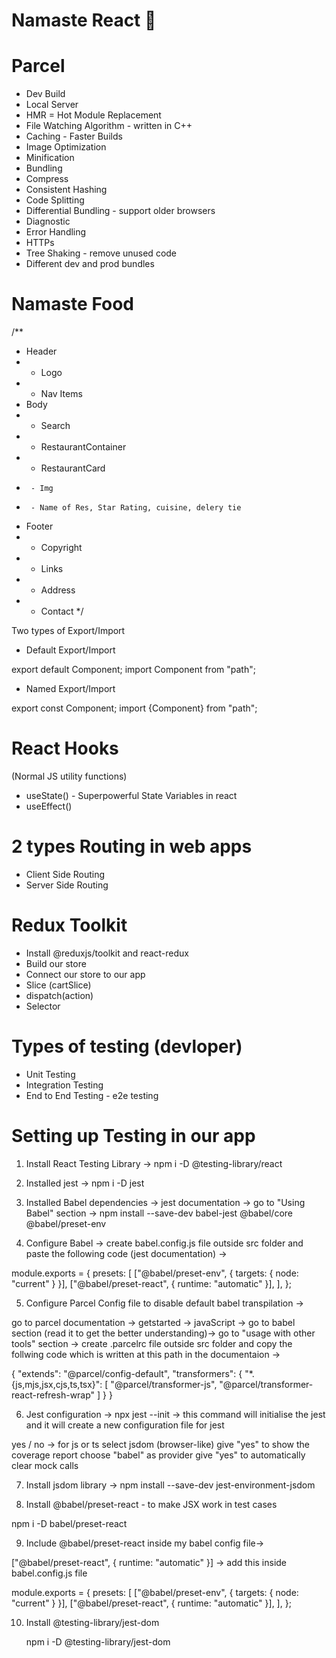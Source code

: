 # Namaste React 🚀

# Parcel

- Dev Build
- Local Server
- HMR = Hot Module Replacement
- File Watching Algorithm - written in C++
- Caching - Faster Builds
- Image Optimization
- Minification
- Bundling
- Compress
- Consistent Hashing
- Code Splitting
- Differential Bundling - support older browsers
- Diagnostic
- Error Handling
- HTTPs
- Tree Shaking - remove unused code
- Different dev and prod bundles

# Namaste Food

/\*\*

- Header
- - Logo
- - Nav Items
- Body
- - Search
- - RestaurantContainer
- - RestaurantCard
-      - Img
-      - Name of Res, Star Rating, cuisine, delery tie
- Footer
- - Copyright
- - Links
- - Address
- - Contact
    \*/

Two types of Export/Import

- Default Export/Import

export default Component;
import Component from "path";

- Named Export/Import

export const Component;
import {Component} from "path";

# React Hooks

(Normal JS utility functions)

- useState() - Superpowerful State Variables in react
- useEffect()

# 2 types Routing in web apps

- Client Side Routing
- Server Side Routing

# Redux Toolkit

- Install @reduxjs/toolkit and react-redux
- Build our store
- Connect our store to our app
- Slice (cartSlice)
- dispatch(action)
- Selector

# Types of testing (devloper)

- Unit Testing
- Integration Testing
- End to End Testing - e2e testing

# Setting up Testing in our app

1. Install React Testing Library -> npm i -D @testing-library/react

<!-- ------ ------------->

2. Installed jest -> npm i -D jest
<!-- --------------- -->

3. Installed Babel dependencies -> jest documentation -> go to "Using Babel" section -> npm install --save-dev babel-jest @babel/core @babel/preset-env

<!-- ------------------ -->

4. Configure Babel -> create babel.config.js file outside src folder and paste the following code (jest documentation) ->

module.exports = {
presets: [
["@babel/preset-env", { targets: { node: "current" } }],
["@babel/preset-react", { runtime: "automatic" }],
],
};

<!-- ---------------------------- -->

5. Configure Parcel Config file to disable default babel transpilation ->

go to parcel documentation -> getstarted -> javaScript -> go to babel section (read it to get the better understanding)-> go to "usage with other tools" section -> create .parcelrc file outside src folder and copy the follwing code which is written at this path in the documentaion ->

{
"extends": "@parcel/config-default",
"transformers": {
"\*.{js,mjs,jsx,cjs,ts,tsx}": [
"@parcel/transformer-js",
"@parcel/transformer-react-refresh-wrap"
]
}
}

 <!-- ------------------------------- -->

6. Jest configuration -> npx jest --init -> this command will initialise the jest and it will create a new configuration file for jest

yes / no -> for js or ts
select jsdom (browser-like)
give "yes" to show the coverage report
choose "babel" as provider
give "yes" to automatically clear mock calls

<!-- ------------------------------------- -->

7. Install jsdom library -> npm install --save-dev jest-environment-jsdom

<!-- ------------------------------------- -->

8. Install @babel/preset-react - to make JSX work in test cases

npm i -D babel/preset-react

<!-- ---------------------------------------------- -->

9. Include @babel/preset-react inside my babel config file->

["@babel/preset-react", { runtime: "automatic" }] -> add this inside babel.config.js file

module.exports = {
presets: [
["@babel/preset-env", { targets: { node: "current" } }],
["@babel/preset-react", { runtime: "automatic" }],
],
};

<!-- ------------------------------------------- -->

10. Install @testing-library/jest-dom

    npm i -D @testing-library/jest-dom

<!-- ------------------------------------------------ -->
